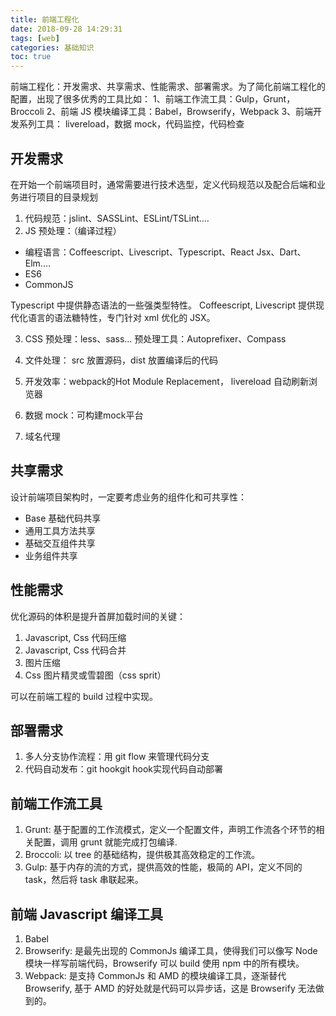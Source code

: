 ```yaml
---
title: 前端工程化
date: 2018-09-28 14:29:31
tags: [web]
categories: 基础知识
toc: true
---
```


前端工程化：开发需求、共享需求、性能需求、部署需求。为了简化前端工程化的配置，出现了很多优秀的工具比如：
1、前端工作流工具：Gulp，Grunt，Broccoli
2、前端 JS 模块编译工具：Babel，Browserify，Webpack
3、前端开发系列工具： livereload，数据 mock，代码监控，代码检查

## 开发需求
在开始一个前端项目时，通常需要进行技术选型，定义代码规范以及配合后端和业务进行项目的目录规划
1. 代码规范：jslint、SASSLint、ESLint/TSLint....
2. JS 预处理：（编译过程）
- 编程语言：Coffeescript、Livescript、Typescript、React Jsx、Dart、Elm....
- ES6
- CommonJS

Typescript 中提供静态语法的一些强类型特性。
Coffeescript, Livescript 提供现代化语言的语法糖特性，专门针对 xml 优化的 JSX。

3. CSS 预处理：less、sass...
预处理工具：Autoprefixer、Compass

4. 文件处理： src 放置源码，dist 放置编译后的代码
5. 开发效率：webpack的Hot Module Replacement， livereload 自动刷新浏览器
6. 数据 mock：可构建mock平台
7. 域名代理

## 共享需求
设计前端项目架构时，一定要考虑业务的组件化和可共享性：
- Base 基础代码共享
- 通用工具方法共享
- 基础交互组件共享
- 业务组件共享

## 性能需求
优化源码的体积是提升首屏加载时间的关键：
1. Javascript, Css 代码压缩
2. Javascript, Css 代码合并
3. 图片压缩
4. Css 图片精灵或雪碧图（css sprit）

可以在前端工程的 build 过程中实现。

## 部署需求
1. 多人分支协作流程：用 git flow 来管理代码分支
2. 代码自动发布：git hookgit hook实现代码自动部署

## 前端工作流工具
1. Grunt: 基于配置的工作流模式，定义一个配置文件，声明工作流各个环节的相关配置，调用 grunt 就能完成打包编译.
2. Broccoli: 以 tree 的基础结构，提供极其高效稳定的工作流。
3. Gulp: 基于内存的流的方式，提供高效的性能，极简的 API，定义不同的 task，然后将 task 串联起来。

## 前端 Javascript 编译工具
1. Babel
2. Browserify: 是最先出现的 CommonJs 编译工具，使得我们可以像写 Node 模块一样写前端代码，Browserify 可以 build 使用 npm 中的所有模块。
3. Webpack: 是支持 CommonJs 和 AMD 的模块编译工具，逐渐替代 Browserify, 基于 AMD 的好处就是代码可以异步话，这是 Browserify 无法做到的。